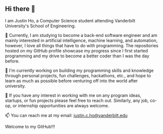## Hi there 👋

<!--
**jbaoho/jbaoho** is a ✨ _special_ ✨ repository because its `README.md` (this file) appears on your GitHub profile.

Here are some ideas to get you started:

- 🔭 I’m currently working on ...
- 🌱 I’m currently learning ...
- 👯 I’m looking to collaborate on ...
- 🤔 I’m looking for help with ...
- 💬 Ask me about ...
- 📫 How to reach me: ...
- 😄 Pronouns: ...
- ⚡ Fun fact: ...
-->

I am Justin Ho, a Computer Science student attending Vanderbilt University's School of Engineering.

🌱 Currently, I am studying to become a back-end software engineer and am mainly interested in artificial intelligence, machine learning, and automation, however, I love all things that have to do with programming. The repositories hosted on my GitHub profile showcase my progress since I first started programming and my drive to become a better coder than I was the day before.

🔭 I'm currently working on building my programming skills and knowledge through personal projects, fun challenges, hackathons, etc., and hope to learn as much as possible before venturing off into the world after university.

👯 If you have any interest in working with me on any program ideas, startups, or fun projects please feel free to reach out. Similarly, any job, co-op, or internship opportunities are always welcome.

📫 You can reach me at my email: justin.c.ho@vanderbilt.edu

Welcome to my GitHub!!!
